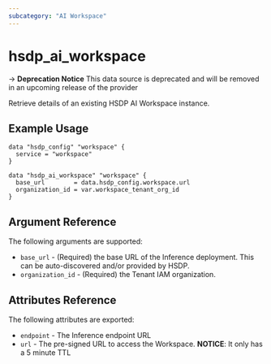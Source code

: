 ```yaml
---
subcategory: "AI Workspace"
---
```


# hsdp_ai_workspace

-> **Deprecation Notice** This data source is deprecated and will be removed in an upcoming release of the provider

Retrieve details of an existing HSDP AI Workspace instance.

## Example Usage

```hcl
data "hsdp_config" "workspace" {
  service = "workspace"
}

data "hsdp_ai_workspace" "workspace" {
  base_url        = data.hsdp_config.workspace.url
  organization_id = var.workspace_tenant_org_id
}
```

## Argument Reference

The following arguments are supported:

* `base_url` - (Required) the base URL of the Inference deployment. This can be auto-discovered and/or provided by HSDP.
* `organization_id` - (Required) the Tenant IAM organization.

## Attributes Reference

The following attributes are exported:

* `endpoint` - The Inference endpoint URL
* `url` - The pre-signed URL to access the Workspace. **NOTICE**: It only has a 5 minute TTL

